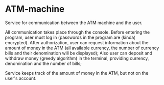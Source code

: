 # ATM-machine
Service for communication between the ATM machine and the user.


All communication takes place through the console.
Before entering the program, user must log in (passwords in the program are (kinda) encrypted).
After authorization, user can request information about the amount of money in the ATM (all available currency, the number of currency bills and their denomination will be displayed);
Also user can deposit and withdraw money (greedy algorithm) in the terminal, providing currency, denomination and the number of bills;

Service keeps track of the amount of money in the ATM, but not on the user's account.

